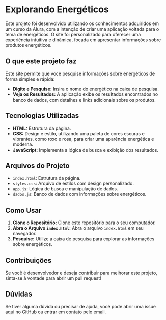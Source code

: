
# Explorando Energéticos

Este projeto foi desenvolvido utilizando os conhecimentos adquiridos em um curso da Alura, com a intenção de criar uma aplicação voltada para o tema de energéticos. O site foi personalizado para oferecer uma experiência intuitiva e dinâmica, focada em apresentar informações sobre produtos energéticos.

## O que este projeto faz

Este site permite que você pesquise informações sobre energéticos de forma simples e rápida:

- **Digite e Pesquise:** Insira o nome do energético na caixa de pesquisa.
- **Veja os Resultados:** A aplicação exibe os resultados encontrados no banco de dados, com detalhes e links adicionais sobre os produtos.

## Tecnologias Utilizadas

- **HTML:** Estrutura da página.
- **CSS:** Design e estilo, utilizando uma paleta de cores escuras e vibrantes, como roxo e rosa, para criar uma aparência energética e moderna.
- **JavaScript:** Implementa a lógica de busca e exibição dos resultados.

## Arquivos do Projeto

- `index.html`: Estrutura da página.
- `styles.css`: Arquivo de estilos com design personalizado.
- `app.js`: Lógica de busca e manipulação de dados.
- `dados.js`: Banco de dados com informações sobre energéticos.

## Como Usar

1. **Clone o Repositório:** Clone este repositório para o seu computador.
2. **Abra o Arquivo `index.html`:** Abra o arquivo `index.html` em seu navegador.
3. **Pesquise:** Utilize a caixa de pesquisa para explorar as informações sobre energéticos.

## Contribuições

Se você é desenvolvedor e deseja contribuir para melhorar este projeto, sinta-se à vontade para abrir um pull request!

## Dúvidas

Se tiver alguma dúvida ou precisar de ajuda, você pode abrir uma issue aqui no GitHub ou entrar em contato pelo email.

